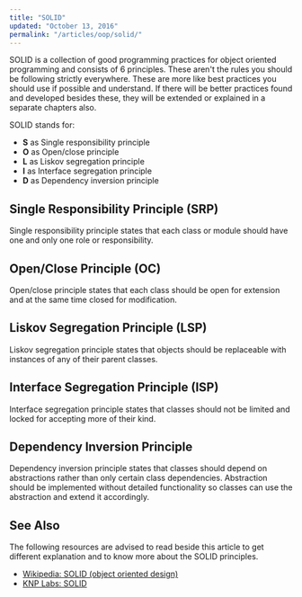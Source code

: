 ```yaml
---
title: "SOLID"
updated: "October 13, 2016"
permalink: "/articles/oop/solid/"
---
```


SOLID is a collection of good programming practices for object oriented programming
and consists of 6 principles. These aren't the rules you should be following
strictly everywhere. These are more like best practices you should use if possible
and understand. If there will be better practices found and developed besides
these, they will be extended or explained in a separate chapters also.

SOLID stands for:

* **S** as Single responsibility principle
* **O** as Open/close principle
* **L** as Liskov segregation principle
* **I** as Interface segregation principle
* **D** as Dependency inversion principle

## Single Responsibility Principle (SRP)

Single responsibility principle states that each class or module should have
one and only one role or responsibility.

## Open/Close Principle (OC)

Open/close principle states that each class should be open for extension and at
the same time closed for modification.

## Liskov Segregation Principle (LSP)

Liskov segregation principle states that objects should be replaceable with instances
of any of their parent classes.

## Interface Segregation Principle (ISP)

Interface segregation principle states that classes should not be limited and
locked for accepting more of their kind.

## Dependency Inversion Principle

Dependency inversion principle states that classes should depend on abstractions
rather than only certain class dependencies. Abstraction should be implemented
without detailed functionality so classes can use the abstraction and extend it
accordingly.

## See Also

The following resources are advised to read beside this article to get different
explanation and to know more about the SOLID principles.

* [Wikipedia: SOLID (object oriented design)](https://en.wikipedia.org/wiki/SOLID_(object-oriented_design))
* [KNP Labs: SOLID](http://knplabs.com/fr/blog/back-to-basics-solid-single-responsiblity-principle-srp)
